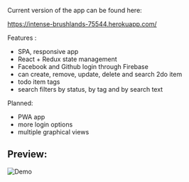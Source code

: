
Current version of the app can be found here:

 https://intense-brushlands-75544.herokuapp.com/

 Features :
 - SPA, responsive app
 - React + Redux state management
 - Facebook and Github login through Firebase
 - can create, remove, update, delete and search 2do item
 - todo item tags
 - search filters by status, by tag and by search text

 Planned:
 - PWA app
 - more login options
 - multiple graphical views


## Preview: 

![Demo](./screens/demo.gif)
